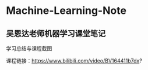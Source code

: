 # Machine-Learning-Note
## 吴恩达老师机器学习课堂笔记

学习总结与课程截图


课程链接：https://www.bilibili.com/video/BV164411b7dx?
